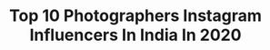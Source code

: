 ---
title: Top 10 Photographers Instagram Influencers In India In 2020
description: >-
  Find top photographers Instagram influencers in India in 2020. Most popular hashtags: # #photography #photoshoot #photooftheday.
platform: Instagram
profiles:
  - username: "kibuuka_mukisa"
    fullname: >-
      Kibuuka Mukisa
    location: "India"
    followers: 27764
    engagement: 142
    commentsToLikes: 0.038091
    id: ck6uh23ie6jiz0j71j44uuyg6
    verified: false
    hashtags: ""
  - username: "abheetgidwani"
    fullname: >-
      AbheetGidwani
    location: "India"
    followers: 23143
    engagement: 219
    commentsToLikes: 0.019110
    id: ck0twqe51gf1e0i19y64lieav
    verified: false
    hashtags: "#architecture, #lightpainting, #fujifilm, #multipleexposure"
  - username: "shaktismaran"
    fullname: >-
      Shakti Smaran S
    location: "India"
    followers: 5464
    engagement: 482
    commentsToLikes: 0.016364
    id: ck15sloeedn140i19h2vc3b9u
    verified: false
    hashtags: "#godoxusergroup, #photography, #moodyports, #streets"
  - username: "shubham_gatade_sg"
    fullname: >-
      shubham gatade
    location: "India"
    followers: 21984
    engagement: 910
    commentsToLikes: 0.096820
    id: ck1395tfzjobf0i192euyk1nv
    verified: false
    hashtags: "#baby, #anantambani, #ambaniwedding, #kapoorsisters"
  - username: "cam_boy_renjith"
    fullname: >-
      Ren Jith
    location: "India"
    followers: 2491
    engagement: 4773
    commentsToLikes: 0.159270
    id: ck9wgoszxubc50j78925kbes9
    verified: false
    hashtags: ""
  - username: "gk.rahul_"
    fullname: >-
      Rahul Gopalakrishnan🍃
    location: "India"
    followers: 2157
    engagement: 3238
    commentsToLikes: 0.192118
    id: ck5zvkr204f1s0i14rktq6xo6
    verified: false
    hashtags: "#bloom, #clicks, #attappadi, #monochrome"
  - username: "reflectionofmymemories"
    fullname: >-
      Biplab Mohapatra
    location: "India"
    followers: 11098
    engagement: 1223
    commentsToLikes: 0.188661
    id: ck5zksoz3k35c0i149sahpigf
    verified: false
    hashtags: "#indiaclicks, #hampi, #cntgiveitashot, #indian"
  - username: "x.sahilllthakkar"
    fullname: >-
      I AM WITH BABLOO
    location: "India"
    followers: 97541
    engagement: 1026
    commentsToLikes: 0.041241
    id: ck15qvo5h4v5l0i19axurk4jy
    verified: false
    hashtags: "#starboynation"
  - username: "atharv_raut_"
    fullname: >-
      ATHARV_D_RAUT📷
    location: "India"
    followers: 490141
    engagement: 721
    commentsToLikes: 0.026577
    id: ck8td6n9j23ve0j78r24t9kez
    verified: false
    hashtags: ""
  - username: "_mrs__foxy"
    fullname: >-
      💙🇲 🇪 🇪 🇳 🇺  🇦 🇰 🇸 🇭 🇦 🇾 💙
    location: "India"
    followers: 2736
    engagement: 3161
    commentsToLikes: 0.122304
    id: ck9wipr2q3dzs0j78q0b174e7
    verified: false
    hashtags: ""
---